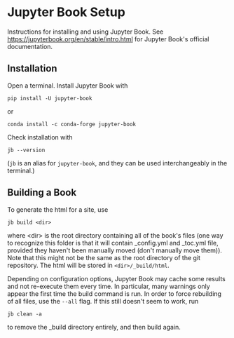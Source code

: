 # Jupyter Book Setup

Instructions for installing and using Jupyter Book. See https://jupyterbook.org/en/stable/intro.html for Jupyter Book's official documentation.

## Installation

Open a terminal. Install Jupyter Book with 

    pip install -U jupyter-book
or

    conda install -c conda-forge jupyter-book

Check installation with

    jb --version
(```jb``` is an alias for ```jupyter-book```, and they can be used interchangeably in the terminal.)

## Building a Book

To generate the html for a site, use

    jb build <dir>

where \<dir\> is the root directory containing all of the book's files (one way to recognize this folder is that it will contain _config.yml and _toc.yml file, provided they haven't been manually moved (don't manually move them)). Note that this might not be the same as the root directory of the git repository. The html will be stored in ```<dir>/_build/html```.

Depending on configuration options, Jupyter Book may cache some results and not re-execute them every time. In particular, many warnings only appear the first time the build command is run. In order to force rebuilding of all files, use the ```--all``` flag. If this still doesn't seem to work, run

    jb clean -a

to remove the _build directory entirely, and then build again.